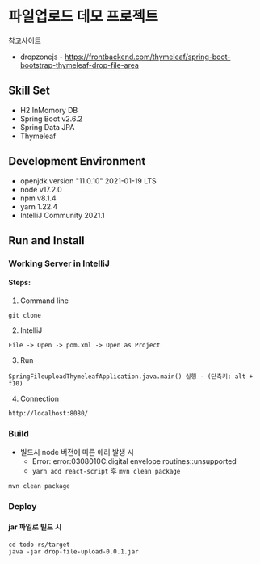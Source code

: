 # 파일업로드 데모 프로젝트

참고사이트
* dropzonejs - https://frontbackend.com/thymeleaf/spring-boot-bootstrap-thymeleaf-drop-file-area

## Skill Set
* H2 InMomory DB
* Spring Boot v2.6.2
* Spring Data JPA
* Thymeleaf

## Development Environment
* openjdk version "11.0.10" 2021-01-19 LTS
* node v17.2.0
* npm v8.1.4
* yarn 1.22.4
* IntelliJ Community 2021.1

## Run and Install

### Working Server in IntelliJ

#### Steps:

1) Command line
```
git clone 
```
2) IntelliJ
```
File -> Open -> pom.xml -> Open as Project
```
3) Run
```
SpringFileuploadThymeleafApplication.java.main() 실행 - (단축키: alt + f10)
```

4) Connection
```
http://localhost:8080/
```

### Build
* 빌드시 node 버전에 따른 에러 발생 시
    * Error: error:0308010C:digital envelope routines::unsupported
    * `yarn add react-script` 후 `mvn clean package`
```
mvn clean package
```

### Deploy

#### jar 파일로 빌드 시
```
cd todo-rs/target
java -jar drop-file-upload-0.0.1.jar
```
